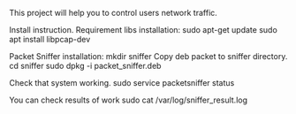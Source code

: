 This project will help you to control users network traffic.

Install instruction.
Requirement libs installation:
sudo apt-get update
sudo apt install libpcap-dev

Packet Sniffer installation:
mkdir sniffer
Copy deb packet to sniffer directory.
cd sniffer
sudo dpkg -i packet_sniffer.deb


Check that system working.
sudo service packetsniffer status

You can check results of work 
sudo cat /var/log/sniffer_result.log
